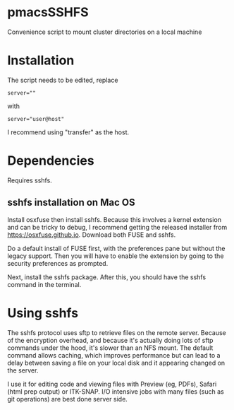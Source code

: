 # pmacsSSHFS
Convenience script to mount cluster directories on a local machine

# Installation

The script needs to be edited, replace

```
server=""
```

with

```
server="user@host"
```

I recommend using "transfer" as the host.


# Dependencies

Requires sshfs.

## sshfs installation on Mac OS

Install osxfuse then install sshfs. Because this involves a kernel extension and
can be tricky to debug, I recommend getting the released installer from
https://osxfuse.github.io. Download both FUSE and sshfs.

Do a default install of FUSE first, with the preferences pane but without the legacy support. Then you will have to enable the extension by going to the security preferences as prompted.

Next, install the sshfs package. After this, you should have the sshfs command in the terminal.


# Using sshfs

The sshfs protocol uses sftp to retrieve files on the remote server. Because of
the encryption overhead, and because it's actually doing lots of sftp commands
under the hood, it's slower than an NFS mount. The default command allows
caching, which improves performance but can lead to a delay between saving a
file on your local disk and it appearing changed on the server.

I use it for editing code and viewing files with Preview (eg, PDFs), Safari
(html prep output) or ITK-SNAP. I/O intensive jobs
with many files (such as git operations) are best done server side.